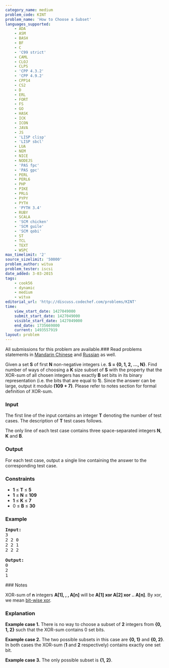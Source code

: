 ```yaml
---
category_name: medium
problem_code: KINT
problem_name: 'How to Choose a Subset'
languages_supported:
    - ADA
    - ASM
    - BASH
    - BF
    - C
    - 'C99 strict'
    - CAML
    - CLOJ
    - CLPS
    - 'CPP 4.3.2'
    - 'CPP 4.9.2'
    - CPP14
    - CS2
    - D
    - ERL
    - FORT
    - FS
    - GO
    - HASK
    - ICK
    - ICON
    - JAVA
    - JS
    - 'LISP clisp'
    - 'LISP sbcl'
    - LUA
    - NEM
    - NICE
    - NODEJS
    - 'PAS fpc'
    - 'PAS gpc'
    - PERL
    - PERL6
    - PHP
    - PIKE
    - PRLG
    - PYPY
    - PYTH
    - 'PYTH 3.4'
    - RUBY
    - SCALA
    - 'SCM chicken'
    - 'SCM guile'
    - 'SCM qobi'
    - ST
    - TCL
    - TEXT
    - WSPC
max_timelimit: '2'
source_sizelimit: '50000'
problem_author: witua
problem_tester: iscsi
date_added: 3-03-2015
tags:
    - cook56
    - dynamic
    - medium
    - witua
editorial_url: 'http://discuss.codechef.com/problems/KINT'
time:
    view_start_date: 1427049000
    submit_start_date: 1427049000
    visible_start_date: 1427049000
    end_date: 1735669800
    current: 1493557919
layout: problem
---
```

All submissions for this problem are available.###  Read problems statements in [Mandarin Chinese](http://www.codechef.com/download/translated/COOK56/mandarin/KINT.pdf) and [Russian](http://www.codechef.com/download/translated/COOK56/russian/KINT.pdf) as well.

Given a set **S** of first **N** non-negative integers i.e. **S = {0, 1, 2, ..., N}**. Find number of ways of choosing a **K** size subset of **S** with the property that the XOR-sum of all chosen integers has exactly **B** set bits in its binary representation (i.e. the bits that are equal to **1**). Since the answer can be large, output it modulo **(109 + 7)**. Please refer to notes section for formal definition of XOR-sum.

### Input

The first line of the input contains an integer **T** denoting the number of test cases. The description of **T** test cases follows.

The only line of each test case contains three space-separated integers **N**, **K** and **B**.

### Output

For each test case, output a single line containing the answer to the corresponding test case.

### Constraints

- **1** ≤ **T** ≤ **5**
- **1** ≤ **N** ≤ **109**
- **1** ≤ **K** ≤ **7**
- 0 ≤ **B** ≤ **30**

### Example

<pre><b>Input:</b>
3
2 2 0
2 2 1
2 2 2

<b>Output:</b>
0
2
1
</pre>### Notes

XOR-sum of **n** integers **A\[1\], , , A\[n\]** will be **A\[1\] xor A\[2\] xor .. A\[n\]**. By xor, we mean [bit-wise xor](http://en.wikipedia.org/wiki/Bitwise_operation#XOR).

### Explanation

**Example case 1.** There is no way to choose a subset of **2** integers from **{0, 1, 2}** such that the XOR-sum contains 0 set bits.

**Example case 2.** The two possible subsets in this case are **{0, 1}** and **{0, 2}**. In both cases the XOR-sum (**1** and **2** respectively) contains exactly one set bit.

**Example case 3.** The only possible subset is **{1, 2}**.
